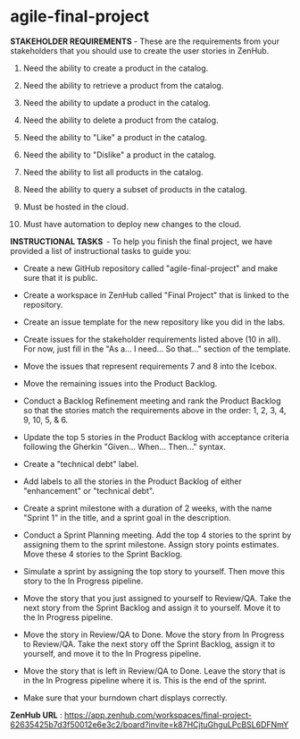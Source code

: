 # agile-final-project

**STAKEHOLDER REQUIREMENTS** - These are the requirements from your stakeholders that you should use to create the user stories in ZenHub. 

 1. Need the ability to create a product in the catalog. 

 2. Need the ability to retrieve a product from the catalog. 

 3. Need the ability to update a product in the catalog. 

 4. Need the ability to delete a product from the catalog. 

 5. Need the ability to "Like" a product in the catalog. 

 6. Need the ability to "Dislike" a product in the catalog. 

 7. Need the ability to list all products in the catalog. 

 8. Need the ability to query a subset of products in the catalog. 

 9. Must be hosted in the cloud. 

10.  Must have automation to deploy new changes to the cloud. 

**INSTRUCTIONAL TASKS**  - To help you finish the final project, we have provided a list of instructional tasks to guide you:  

- Create a new GitHub repository called "agile-final-project" and make sure that it is public. 

- Create a workspace in ZenHub called "Final Project" that is linked to the repository. 

- Create an issue template for the new repository like you did in the labs. 

- Create issues for the stakeholder requirements listed above (10 in all). For now, just fill in the "As a... I need... So that..." section of the template. 

- Move the issues that represent requirements 7 and 8 into the Icebox. 

- Move the remaining issues into the Product Backlog. 

- Conduct a Backlog Refinement meeting and rank the Product Backlog so that the stories match the requirements above in the order: 1, 2, 3, 4, 9, 10, 5, & 6. 

- Update the top 5 stories in the Product Backlog with acceptance criteria following the Gherkin "Given... When... Then..." syntax. 

- Create a "technical debt" label. 

- Add labels to all the stories in the Product Backlog of either "enhancement" or "technical debt". 

- Create a sprint milestone with a duration of 2 weeks, with the name "Sprint 1" in the title, and a sprint goal in the description.

- Conduct a Sprint Planning meeting. Add the top 4 stories to the sprint by assigning them to the sprint milestone. Assign story points estimates.  Move these 4 stories to the Sprint Backlog. 

- Simulate a sprint by assigning the top story to yourself. Then move this story to the In Progress pipeline. 

- Move the story that you just assigned to yourself to Review/QA. Take the next story from the Sprint Backlog and assign it to yourself.  Move it to the In Progress pipeline. 

- Move the story in Review/QA to Done. Move the story from In Progress to Review/QA. Take the next story off the Sprint Backlog, assign it to yourself, and move it to the In Progress pipeline. 
- Move the story that is left in Review/QA to Done. Leave the story that is in the In Progress pipeline where it is. This is the end of the sprint. 
- Make sure that your burndown chart displays correctly.


**ZenHub URL** : https://app.zenhub.com/workspaces/final-project-62635425b7d3f50012e6e3c2/board?invite=k87HCjtuGhguLPcBSL6DFNmY
